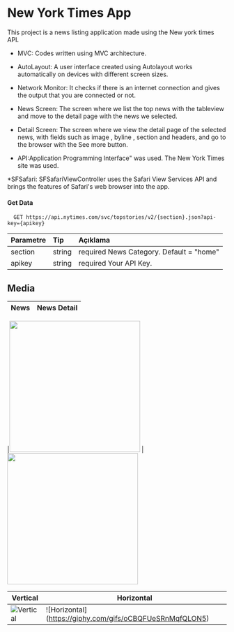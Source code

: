 
# New York Times App

This project is a news listing application made using the New york times API.

* MVC: Codes written using MVC architecture.

* AutoLayout: A user interface created using Autolayout works automatically on devices with different screen sizes.

* Network Monitor: It checks if there is an internet connection and gives the output that you are connected or not.

* News Screen: The screen where we list the top news with the tableview and move to the detail page with the news we selected.

* Detail Screen: The screen where we view the detail page of the selected news, with fields such as image , byline , section and headers, and go to the browser with the See more button.
 
* API:Application Programming Interface" was used. The New York Times site was used.

*SFSafari: SFSafariViewController uses the Safari View Services API and brings the features of Safari's web browser into the app.

#### Get Data
```http 
  GET https://api.nytimes.com/svc/topstories/v2/{section}.json?api-key={apikey}
```

  

| Parametre | Tip     | Açıklama                |
| :-------- | :------- | :------------------------- |
| section | string | required News Category. Default = "home" |
| apikey | string | required Your API Key. |

## Media
| News                                        | News Detail                               |    
| ------------------------------------------- | ----------------------------------------- |  

|<img src="https://github.com/mervekcklr/MerveKucukler_HW2/assets/92750435/61b7f64f-3ea3-4ad7-8ab2-d4895af879f4" width="300px">
|<img src="https://github.com/mervekcklr/MerveKucukler_HW2/assets/92750435/321b48e0-d6c2-447b-9242-e7611ad3032c" width="300px">

| Vertical                        | Horizontal
| ------------------------------- | ------------------------------- |
| ![Vertical](https://giphy.com/gifs/oCBQFUeSRnMqfQLON5) | ![Horizontal] (https://giphy.com/gifs/oCBQFUeSRnMqfQLON5)|


